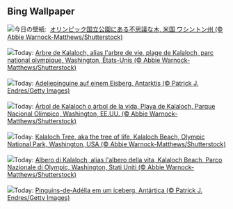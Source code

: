 ## Bing Wallpaper
![](https://www.bing.com/th?id=OHR.KalalochTree_JA-JP4733041534_UHD.jpg&w=1000)今日の壁紙: &nbsp;[オリンピック国立公園にある不思議な木, 米国 ワシントン州 (© Abbie Warnock-Matthews/Shutterstock)](https://www.bing.com/th?id=OHR.KalalochTree_JA-JP4733041534_UHD.jpg)
<br><br/>
![](https://www.bing.com/th?id=OHR.KalalochTree_FR-FR8329014212_UHD.jpg&w=1000)Today: [Arbre de Kalaloch, alias l'arbre de vie, plage de Kalaloch, parc national olympique, Washington, États-Unis (© Abbie Warnock-Matthews/Shutterstock)](https://www.bing.com/th?id=OHR.KalalochTree_FR-FR8329014212_UHD.jpg)
<br><br/>
![](https://www.bing.com/th?id=OHR.PenguinDirections_DE-DE2082660344_UHD.jpg&w=1000)Today: [Adeliepinguine auf einem Eisberg, Antarktis (© Patrick J. Endres/Getty Images)](https://www.bing.com/th?id=OHR.PenguinDirections_DE-DE2082660344_UHD.jpg)
<br><br/>
![](https://www.bing.com/th?id=OHR.KalalochTree_ES-ES2188397235_UHD.jpg&w=1000)Today: [Árbol de Kalaloch o árbol de la vida, Playa de Kalaloch, Parque Nacional Olímpico, Washington, EE.UU. (© Abbie Warnock-Matthews/Shutterstock)](https://www.bing.com/th?id=OHR.KalalochTree_ES-ES2188397235_UHD.jpg)
<br><br/>
![](https://www.bing.com/th?id=OHR.KalalochTree_EN-GB4909909836_UHD.jpg&w=1000)Today: [Kalaloch Tree, aka the tree of life, Kalaloch Beach, Olympic National Park, Washington, USA (© Abbie Warnock-Matthews/Shutterstock)](https://www.bing.com/th?id=OHR.KalalochTree_EN-GB4909909836_UHD.jpg)
<br><br/>
![](https://www.bing.com/th?id=OHR.KalalochTree_IT-IT7011475645_UHD.jpg&w=1000)Today: [Albero di Kalaloch, alias l'albero della vita, Kalaloch Beach, Parco Nazionale di Olympic, Washington, Stati Uniti (© Abbie Warnock-Matthews/Shutterstock)](https://www.bing.com/th?id=OHR.KalalochTree_IT-IT7011475645_UHD.jpg)
<br><br/>
![](https://www.bing.com/th?id=OHR.PenguinDirections_PT-BR3690073340_UHD.jpg&w=1000)Today: [Pinguins-de-Adélia em um iceberg, Antártica (© Patrick J. Endres/Getty Images)](https://www.bing.com/th?id=OHR.PenguinDirections_PT-BR3690073340_UHD.jpg)
<br><br/>
